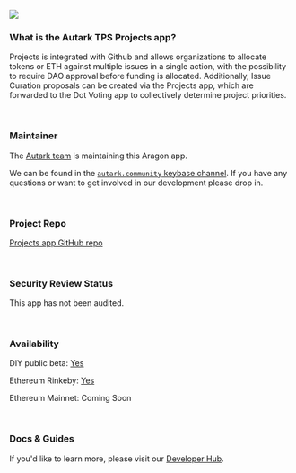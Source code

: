 <br>

<img src='https://cdn-images-1.medium.com/max/2160/1*1jsxao_cOo4t7GeHgLsNPA.png' />

<br>

### What is the Autark TPS Projects app?

Projects is integrated with Github and allows organizations to allocate tokens or ETH against multiple issues in a single action, with the possibility to require DAO approval before funding is allocated. Additionally, Issue Curation proposals can be created via the Projects app, which are forwarded to the Dot Voting app to collectively determine project priorities.

<br>

### Maintainer

The [Autark team](https://github.com/AutarkLabs/planning-suite) is maintaining this Aragon app.

We can be found in the [`autark.community` keybase channel](https://keybase.io/team/autark.community). If you have any questions or want to get involved in our development please drop in.

<br>

### Project Repo 

[Projects app GitHub repo](https://github.com/AutarkLabs/planning-suite/tree/dev/apps/projects)

<br>

### Security Review Status 

This app has not been audited.

<br>

### Availability 

DIY public beta: [Yes](https://www.burrrata.ch/hack.aragon4all/docs/sync/projects-dev-guide)

Ethereum Rinkeby: [Yes](https://www.burrrata.ch/hack.aragon4all/docs/sync/projects-dev-guide)

Ethereum Mainnet: Coming Soon

<br>

### Docs & Guides

If you'd like to learn more, please visit our [Developer Hub](https://www.burrrata.ch/hack.aragon4all/docs/developers/welcome).

<br>
